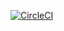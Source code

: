 [![CircleCI](https://circleci.com/gh/CosasDePuma/Alfred/tree/master.svg?style=svg)](https://circleci.com/gh/CosasDePuma/Alfred/tree/master)
